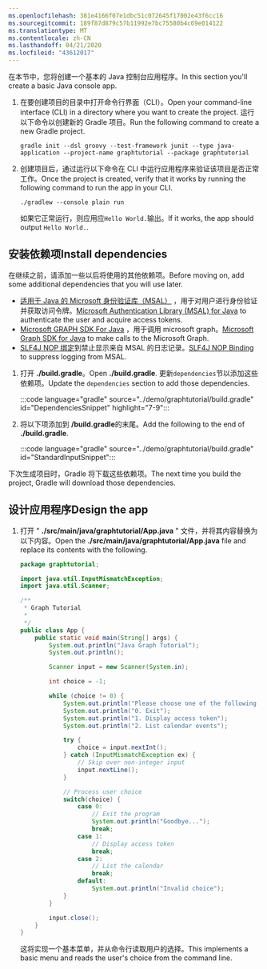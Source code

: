 ```yaml
---
ms.openlocfilehash: 381e4166f07e1dbc51c072645f17002e43f6cc16
ms.sourcegitcommit: 189f87d879c57b11992e7bc75580b4c69e014122
ms.translationtype: MT
ms.contentlocale: zh-CN
ms.lasthandoff: 04/21/2020
ms.locfileid: "43612017"
---
```

<!-- markdownlint-disable MD002 MD041 -->

<span data-ttu-id="ba7cc-101">在本节中，您将创建一个基本的 Java 控制台应用程序。</span><span class="sxs-lookup"><span data-stu-id="ba7cc-101">In this section you'll create a basic Java console app.</span></span>

1. <span data-ttu-id="ba7cc-102">在要创建项目的目录中打开命令行界面（CLI）。</span><span class="sxs-lookup"><span data-stu-id="ba7cc-102">Open your command-line interface (CLI) in a directory where you want to create the project.</span></span> <span data-ttu-id="ba7cc-103">运行以下命令以创建新的 Gradle 项目。</span><span class="sxs-lookup"><span data-stu-id="ba7cc-103">Run the following command to create a new Gradle project.</span></span>

    ```Shell
    gradle init --dsl groovy --test-framework junit --type java-application --project-name graphtutorial --package graphtutorial
    ```

1. <span data-ttu-id="ba7cc-104">创建项目后，通过运行以下命令在 CLI 中运行应用程序来验证该项目是否正常工作。</span><span class="sxs-lookup"><span data-stu-id="ba7cc-104">Once the project is created, verify that it works by running the following command to run the app in your CLI.</span></span>

    ```Shell
    ./gradlew --console plain run
    ```

    <span data-ttu-id="ba7cc-105">如果它正常运行，则应用应`Hello World.`输出。</span><span class="sxs-lookup"><span data-stu-id="ba7cc-105">If it works, the app should output `Hello World.`.</span></span>

## <a name="install-dependencies"></a><span data-ttu-id="ba7cc-106">安装依赖项</span><span class="sxs-lookup"><span data-stu-id="ba7cc-106">Install dependencies</span></span>

<span data-ttu-id="ba7cc-107">在继续之前，请添加一些以后将使用的其他依赖项。</span><span class="sxs-lookup"><span data-stu-id="ba7cc-107">Before moving on, add some additional dependencies that you will use later.</span></span>

- <span data-ttu-id="ba7cc-108">[适用于 Java 的 Microsoft 身份验证库（MSAL）](https://github.com/AzureAD/microsoft-authentication-library-for-java) ，用于对用户进行身份验证并获取访问令牌。</span><span class="sxs-lookup"><span data-stu-id="ba7cc-108">[Microsoft Authentication Library (MSAL) for Java](https://github.com/AzureAD/microsoft-authentication-library-for-java) to authenticate the user and acquire access tokens.</span></span>
- <span data-ttu-id="ba7cc-109">[Microsoft GRAPH SDK For Java](https://github.com/microsoftgraph/msgraph-sdk-java) ，用于调用 microsoft graph。</span><span class="sxs-lookup"><span data-stu-id="ba7cc-109">[Microsoft Graph SDK for Java](https://github.com/microsoftgraph/msgraph-sdk-java) to make calls to the Microsoft Graph.</span></span>
- <span data-ttu-id="ba7cc-110">[SLF4J NOP 绑定](https://mvnrepository.com/artifact/org.slf4j/slf4j-nop)到禁止显示来自 MSAL 的日志记录。</span><span class="sxs-lookup"><span data-stu-id="ba7cc-110">[SLF4J NOP Binding](https://mvnrepository.com/artifact/org.slf4j/slf4j-nop) to suppress logging from MSAL.</span></span>

1. <span data-ttu-id="ba7cc-111">打开 **./build.gradle**。</span><span class="sxs-lookup"><span data-stu-id="ba7cc-111">Open **./build.gradle**.</span></span> <span data-ttu-id="ba7cc-112">更新`dependencies`节以添加这些依赖项。</span><span class="sxs-lookup"><span data-stu-id="ba7cc-112">Update the `dependencies` section to add those dependencies.</span></span>

    :::code language="gradle" source="../demo/graphtutorial/build.gradle" id="DependenciesSnippet" highlight="7-9":::

1. <span data-ttu-id="ba7cc-113">将以下项添加到 **/build.gradle**的末尾。</span><span class="sxs-lookup"><span data-stu-id="ba7cc-113">Add the following to the end of **./build.gradle**.</span></span>

    :::code language="gradle" source="../demo/graphtutorial/build.gradle" id="StandardInputSnippet":::

<span data-ttu-id="ba7cc-114">下次生成项目时，Gradle 将下载这些依赖项。</span><span class="sxs-lookup"><span data-stu-id="ba7cc-114">The next time you build the project, Gradle will download those dependencies.</span></span>

## <a name="design-the-app"></a><span data-ttu-id="ba7cc-115">设计应用程序</span><span class="sxs-lookup"><span data-stu-id="ba7cc-115">Design the app</span></span>

1. <span data-ttu-id="ba7cc-116">打开 " **./src/main/java/graphtutorial/App.java** " 文件，并将其内容替换为以下内容。</span><span class="sxs-lookup"><span data-stu-id="ba7cc-116">Open the **./src/main/java/graphtutorial/App.java** file and replace its contents with the following.</span></span>

    ```java
    package graphtutorial;

    import java.util.InputMismatchException;
    import java.util.Scanner;

    /**
     * Graph Tutorial
     *
     */
    public class App {
        public static void main(String[] args) {
            System.out.println("Java Graph Tutorial");
            System.out.println();

            Scanner input = new Scanner(System.in);

            int choice = -1;

            while (choice != 0) {
                System.out.println("Please choose one of the following options:");
                System.out.println("0. Exit");
                System.out.println("1. Display access token");
                System.out.println("2. List calendar events");

                try {
                    choice = input.nextInt();
                } catch (InputMismatchException ex) {
                    // Skip over non-integer input
                    input.nextLine();
                }

                // Process user choice
                switch(choice) {
                    case 0:
                        // Exit the program
                        System.out.println("Goodbye...");
                        break;
                    case 1:
                        // Display access token
                        break;
                    case 2:
                        // List the calendar
                        break;
                    default:
                        System.out.println("Invalid choice");
                }
            }

            input.close();
        }
    }
    ```

    <span data-ttu-id="ba7cc-117">这将实现一个基本菜单，并从命令行读取用户的选择。</span><span class="sxs-lookup"><span data-stu-id="ba7cc-117">This implements a basic menu and reads the user's choice from the command line.</span></span>
